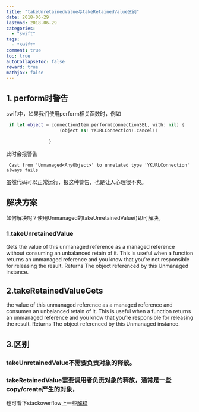 ```yaml
---
title: "takeUnretainedValue与takeRetainedValue区别"
date: 2018-06-29
lastmod: 2018-06-29
categories:
  - "swift"
tags:
  - "swift"
comment: true
toc: true
autoCollapseToc: false
reward: true
mathjax: false
---
```


## 1. perform时警告
swift中，如果我们使用perform相关函数时，例如

```swift
 if let object = connectionItem.perform(connectionSEL, with: nil) {
                    (object as! YKURLConnection).cancel()
                    
                }
```

此时会报警告

	 Cast from 'Unmanaged<AnyObject>' to unrelated type 'YKURLConnection' always fails

虽然代码可以正常运行，报这种警告，也是让人心理很不爽。

## 解决方案
如何解决呢？使用Unmanaged<AnyObject>的takeUnretainedValue()即可解决。


### 1.takeUnretainedValue
Gets the value of this unmanaged reference as a managed reference without consuming an unbalanced retain of it.
This is useful when a function returns an unmanaged reference and you know that you’re not responsible for releasing the result.
Returns	
The object referenced by this Unmanaged instance.

## 2.takeRetainedValueGets 

the value of this unmanaged reference as a managed reference and consumes an unbalanced retain of it.
This is useful when a function returns an unmanaged reference and you know that you’re responsible for releasing the result.
Returns	
The object referenced by this Unmanaged instance.

## 3.区别

### takeUnretainedValue不需要负责对象的释放。
### takeRetainedValue需要调用者负责对象的释放，通常是一些copy/create产生的对象，

也可看下stackoverflow上一些[解释](https://stackoverflow.com/questions/28978200/whats-the-difference-between-takeunretainedvalue-and-takeretainedvalue)